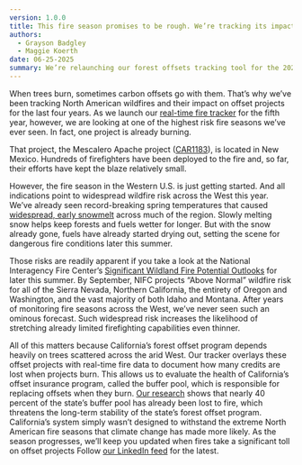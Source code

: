 ```yaml
---
version: 1.0.0
title: This fire season promises to be rough. We’re tracking its impact on offsets.
authors:
  - Grayson Badgley
  - Maggie Koerth
date: 06-25-2025
summary: We’re relaunching our forest offsets tracking tool for the 2025 North American fire season.
---
```


When trees burn, sometimes carbon offsets go with them. That’s why we’ve been tracking North American wildfires and their impact on offset projects for the last four years. As we launch our [real-time fire tracker](https://carbonplan.org/research/forest-offsets-fires) for the fifth year, however, we are looking at one of the highest risk fire seasons we’ve ever seen. In fact, one project is already burning.

That project, the Mescalero Apache project ([CAR1183](https://carbonplan.org/research/offsets-db/projects/CAR1183)), is located in New Mexico. Hundreds of firefighters have been deployed to the fire and, so far, their efforts have kept the blaze relatively small.

However, the fire season in the Western U.S. is just getting started. And all indications point to widespread wildfire risk across the West this year. We’ve already seen record-breaking spring temperatures that caused [widespread, early snowmelt](https://www.drought.gov/drought-status-updates/special-snow-drought-update-rapid-snowmelt-2025-05-20) across much of the region. Slowly melting snow helps keep forests and fuels wetter for longer. But with the snow already gone, fuels have already started drying out, setting the scene for dangerous fire conditions later this summer.

Those risks are readily apparent if you take a look at the National Interagency Fire Center’s [Significant Wildland Fire Potential Outlooks](https://www.nifc.gov/nicc/predictive-services/outlooks) for later this summer. By September, NIFC projects “Above Normal” wildfire risk for all of the Sierra Nevada, Northern California, the entirety of Oregon and Washington, and the vast majority of both Idaho and Montana. After years of monitoring fire seasons across the West, we’ve never seen such an ominous forecast. Such widespread risk increases the likelihood of stretching already limited firefighting capabilities even thinner.

All of this matters because California’s forest offset program depends heavily on trees scattered across the arid West. Our tracker overlays these offset projects with real-time fire data to document how many credits are lost when projects burn. This allows us to evaluate the health of California’s offset insurance program, called the buffer pool, which is responsible for replacing offsets when they burn. [Our research](https://onlinelibrary.wiley.com/doi/full/10.1111/gcb.17599#gcb17599-fig-0001) shows that nearly 40 percent of the state’s buffer pool has already been lost to fire, which threatens the long-term stability of the state’s forest offset program. California’s system simply wasn’t designed to withstand the extreme North American fire seasons that climate change has made more likely. As the season progresses, we’ll keep you updated when fires take a significant toll on offset projects Follow [our LinkedIn feed](https://www.linkedin.com/company/carbonplan/) for the latest.
